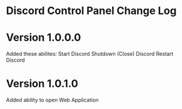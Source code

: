 Discord Control Panel Change Log
=======================================================

Version 1.0.0.0
=======================================================

Added these abilites: Start Discord Shutdown (Close) Discord Restart Discord
  
Version 1.0.1.0
=======================================================

Added ability to open Web Application
